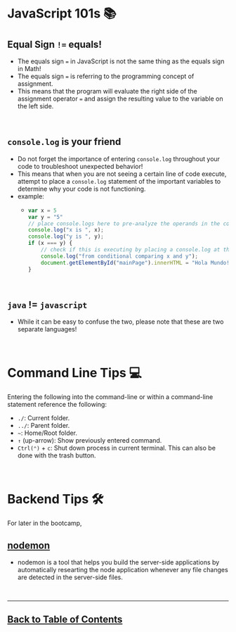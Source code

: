 # JavaScript 101s 📚

## Equal Sign `!=`  equals!
- The equals sign `=` in JavaScript is not the same thing as the equals sign in Math!
- The equals sign `=` is referring to the programming concept of assignment.
- This means that the program will evaluate the right side of the assignment operator `=` and assign the resulting value to the variable on the left side.

<br>

## `console.log` is your friend
- Do not forget the importance of entering `console.log` throughout your code to troubleshoot unexpected behavior!
- This means that when you are not seeing a certain line of code execute, attempt to place a `console.log` statement of the important variables to determine why your code is not functioning.
- example:
    - ```js
      var x = 5
      var y = "5"
      // place console.logs here to pre-analyze the operands in the conditional
      console.log("x is ", x);
      console.log("y is ", y);
      if (x === y) {
          // check if this is executing by placing a console.log at the top.
          console.log("from conditional comparing x and y");
          document.getElementById("mainPage").innerHTML = "Hola Mundo!";
      }
      ```

<br>

## `java` != `javascript`
- While it can be easy to confuse the two, please note that these are two separate languages!

<br>

# Command Line Tips 💻

Entering the following into the command-line or within a command-line statement reference the following:

- `./`: Current folder.
- `../`: Parent folder.
- `~`: Home/Root folder. 
- `↑` (up-arrow): Show previously entered command.
- `Ctrl(⌃)` + `c`: Shut down process in current terminal. This can also be done with the trash button.

<br>

# Backend Tips 🛠

For later in the bootcamp,

## [nodemon](https://www.npmjs.com/package/nodemon)
- nodemon is a tool that helps you build the server-side applications by automatically researting the node application whenever any file changes are detected in the server-side files.

<br>
<hr>

## [Back to Table of Contents](./README.md)